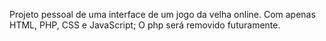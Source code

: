 Projeto pessoal de uma interface de um jogo da velha online. Com apenas HTML, PHP, CSS e JavaScript;
O php será removido futuramente.
